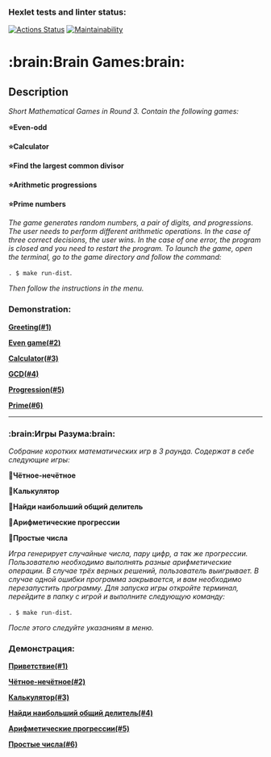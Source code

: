 ### Hexlet tests and linter status:
[![Actions Status](https://github.com/toujoursMaxim/java-project-61/workflows/hexlet-check/badge.svg)](https://github.com/toujoursMaxim/java-project-61/actions)
[![Maintainability](https://api.codeclimate.com/v1/badges/36c9cb475475669af905/maintainability)](https://codeclimate.com/github/toujoursMaxim/java-project-61/maintainability)

<h1>:brain:Brain Games:brain:</h1>

<h2>Description</h2>

*Short Mathematical Games in Round 3. Contain the following games:*

**:star:Even-odd**

**:star:Calculator** 

**:star:Find the largest common divisor**

**:star:Arithmetic progressions**

**:star:Prime numbers**
 
*The game generates random numbers, a pair of digits, and progressions.*
*The user needs to perform different arithmetic operations.*
*In the case of three correct decisions, the user wins.*
*In the case of one error, the program is closed and you need to restart the program.*
*To launch the game, open the terminal, go to the game directory and follow the command:*

```. $ make run-dist```.

*Then follow the instructions in the menu.*

<h3>Demonstration:</h3>

**[Greeting(#1)](https://asciinema.org/a/wQVLgdkuG6vCi0rpP21a8xb0B)**

**[Even game(#2)](https://asciinema.org/a/b4O99y8HEX2iOmDaqSYzIno8x)**

**[Calculator(#3)](https://asciinema.org/a/My92R9w01QSXrRkHp7Og24M93)**

**[GCD(#4)](https://asciinema.org/a/fZyAubij91agHMcVKYP5HNLqC)**

**[Progression(#5)](https://asciinema.org/a/peTqtNWIUT78ghugZpkT6NXI3)**

**[Prime(#6)](https://asciinema.org/a/4vgPgjA2fcBmlnkRyBlqDi7SY)**
__________________________________________________________________________________________________________________________________________________________________
<h3>:brain:Игры Разума:brain:</h3>

*Cобрание коротких математических игр в 3 раунда.*
*Содержат в себе следующие игры:*

**:star2:Чётное-нечётное**

**:star2:Калькулятор**

**:star2:Найди наибольший общий делитель**

**:star2:Арифметические прогрессии**

**:star2:Простые числа**

*Игра генерирует случайные числа, пару цифр, а так же прогрессии.* 
*Пользователю необходимо выполнять разные арифметические операции.* 
*В случае трёх верных решений, пользователь выигрывает.* 
*В случае одной ошибки программа закрывается, и вам необходимо перезапустить программу.* 
*Для запуска игры откройте терминал, перейдите в папку с игрой и выполните следующую команду:*

```. $ make run-dist```.

*После этого следуйте указаниям в меню.*

<h3>Демонстрация:</h3>

**[Приветствие(#1)](https://asciinema.org/a/wQVLgdkuG6vCi0rpP21a8xb0B)**

**[Чётное-нечётное(#2)](https://asciinema.org/a/b4O99y8HEX2iOmDaqSYzIno8x)**

**[Калькулятор(#3)](https://asciinema.org/a/My92R9w01QSXrRkHp7Og24M93)**

**[Найди наибольший общий делитель(#4)](https://asciinema.org/a/fZyAubij91agHMcVKYP5HNLqC)**

**[Арифметические прогрессии(#5)](https://asciinema.org/a/peTqtNWIUT78ghugZpkT6NXI3)**

**[Простые числа(#6)](https://asciinema.org/a/4vgPgjA2fcBmlnkRyBlqDi7SY)**
